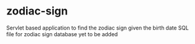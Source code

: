 # zodiac-sign
Servlet based application to find the zodiac sign given the birth date
SQL file for zodiac sign database yet to be added
